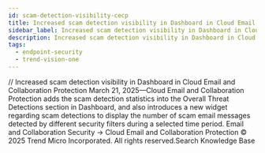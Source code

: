 ```yaml
---
id: scam-detection-visibility-cecp
title: Increased scam detection visibility in Dashboard in Cloud Email and Collaboration Protection
sidebar_label: Increased scam detection visibility in Dashboard in Cloud Email and Collaboration Protection
description: Increased scam detection visibility in Dashboard in Cloud Email and Collaboration Protection
tags:
  - endpoint-security
  - trend-vision-one
---
```


/*<![CDATA[*/ $('#title').html($('meta[name=map-description]').attr('content')); /*]]>*/ Increased scam detection visibility in Dashboard in Cloud Email and Collaboration Protection March 21, 2025—Cloud Email and Collaboration Protection adds the scam detection statistics into the Overall Threat Detections section in Dashboard, and also introduces a new widget regarding scam detections to display the number of scam email messages detected by different security filters during a selected time period. Email and Collaboration Security → Cloud Email and Collaboration Protection © 2025 Trend Micro Incorporated. All rights reserved.Search Knowledge Base